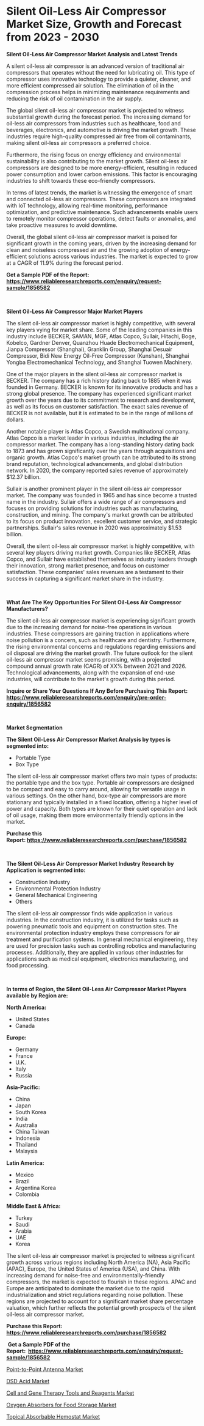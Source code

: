 <p><h1>Silent Oil-Less Air Compressor Market Size, Growth and Forecast from 2023 - 2030</h1></p><p><strong>Silent Oil-Less Air Compressor Market Analysis and Latest Trends</strong></p>
<p><p>A silent oil-less air compressor is an advanced version of traditional air compressors that operates without the need for lubricating oil. This type of compressor uses innovative technology to provide a quieter, cleaner, and more efficient compressed air solution. The elimination of oil in the compression process helps in minimizing maintenance requirements and reducing the risk of oil contamination in the air supply.</p><p>The global silent oil-less air compressor market is projected to witness substantial growth during the forecast period. The increasing demand for oil-less air compressors from industries such as healthcare, food and beverages, electronics, and automotive is driving the market growth. These industries require high-quality compressed air free from oil contaminants, making silent oil-less air compressors a preferred choice.</p><p>Furthermore, the rising focus on energy efficiency and environmental sustainability is also contributing to the market growth. Silent oil-less air compressors are designed to be more energy-efficient, resulting in reduced power consumption and lower carbon emissions. This factor is encouraging industries to shift towards these eco-friendly compressors.</p><p>In terms of latest trends, the market is witnessing the emergence of smart and connected oil-less air compressors. These compressors are integrated with IoT technology, allowing real-time monitoring, performance optimization, and predictive maintenance. Such advancements enable users to remotely monitor compressor operations, detect faults or anomalies, and take proactive measures to avoid downtime.</p><p>Overall, the global silent oil-less air compressor market is poised for significant growth in the coming years, driven by the increasing demand for clean and noiseless compressed air and the growing adoption of energy-efficient solutions across various industries. The market is expected to grow at a CAGR of 11.9% during the forecast period.</p></p>
<p><strong>Get a Sample PDF of the Report:&nbsp; <a href="https://www.reliableresearchreports.com/enquiry/request-sample/1856582">https://www.reliableresearchreports.com/enquiry/request-sample/1856582</a></strong></p>
<p>&nbsp;</p>
<p><strong>Silent Oil-Less Air Compressor Major Market Players</strong></p>
<p><p>The silent oil-less air compressor market is highly competitive, with several key players vying for market share. Some of the leading companies in this industry include BECKER, SAMAN, MGF, Atlas Copco, Sullair, Hitachi, Boge, Kobelco, Gardner Denver, Quanzhou Huade Electromechanical Equipment, Jianpa Compressor (Shanghai), Granklin Group, Shanghai Desuair Compressor, Bidi New Energy Oil-Free Compressor (Kunshan), Shanghai Yongba Electromechanical Technology, and Shanghai Tuowen Machinery.</p><p>One of the major players in the silent oil-less air compressor market is BECKER. The company has a rich history dating back to 1885 when it was founded in Germany. BECKER is known for its innovative products and has a strong global presence. The company has experienced significant market growth over the years due to its commitment to research and development, as well as its focus on customer satisfaction. The exact sales revenue of BECKER is not available, but it is estimated to be in the range of millions of dollars.</p><p>Another notable player is Atlas Copco, a Swedish multinational company. Atlas Copco is a market leader in various industries, including the air compressor market. The company has a long-standing history dating back to 1873 and has grown significantly over the years through acquisitions and organic growth. Atlas Copco's market growth can be attributed to its strong brand reputation, technological advancements, and global distribution network. In 2020, the company reported sales revenue of approximately $12.37 billion.</p><p>Sullair is another prominent player in the silent oil-less air compressor market. The company was founded in 1965 and has since become a trusted name in the industry. Sullair offers a wide range of air compressors and focuses on providing solutions for industries such as manufacturing, construction, and mining. The company's market growth can be attributed to its focus on product innovation, excellent customer service, and strategic partnerships. Sullair's sales revenue in 2020 was approximately $1.53 billion.</p><p>Overall, the silent oil-less air compressor market is highly competitive, with several key players driving market growth. Companies like BECKER, Atlas Copco, and Sullair have established themselves as industry leaders through their innovation, strong market presence, and focus on customer satisfaction. These companies' sales revenues are a testament to their success in capturing a significant market share in the industry.</p></p>
<p>&nbsp;</p>
<p><strong>What Are The Key Opportunities For Silent Oil-Less Air Compressor Manufacturers?</strong></p>
<p><p>The silent oil-less air compressor market is experiencing significant growth due to the increasing demand for noise-free operations in various industries. These compressors are gaining traction in applications where noise pollution is a concern, such as healthcare and dentistry. Furthermore, the rising environmental concerns and regulations regarding emissions and oil disposal are driving the market growth. The future outlook for the silent oil-less air compressor market seems promising, with a projected compound annual growth rate (CAGR) of XX% between 2021 and 2026. Technological advancements, along with the expansion of end-use industries, will contribute to the market's growth during this period.</p></p>
<p><strong>Inquire or Share Your Questions If Any Before Purchasing This Report: <a href="https://www.reliableresearchreports.com/enquiry/pre-order-enquiry/1856582">https://www.reliableresearchreports.com/enquiry/pre-order-enquiry/1856582</a></strong></p>
<p>&nbsp;</p>
<p><strong>Market Segmentation</strong></p>
<p><strong>The Silent Oil-Less Air Compressor Market Analysis by types is segmented into:</strong></p>
<p><ul><li>Portable Type</li><li>Box Type</li></ul></p>
<p><p>The silent oil-less air compressor market offers two main types of products: the portable type and the box type. Portable air compressors are designed to be compact and easy to carry around, allowing for versatile usage in various settings. On the other hand, box-type air compressors are more stationary and typically installed in a fixed location, offering a higher level of power and capacity. Both types are known for their quiet operation and lack of oil usage, making them more environmentally friendly options in the market.</p></p>
<p><strong>Purchase this Report:&nbsp;<a href="https://www.reliableresearchreports.com/purchase/1856582">https://www.reliableresearchreports.com/purchase/1856582</a></strong></p>
<p>&nbsp;</p>
<p><strong>The Silent Oil-Less Air Compressor Market Industry Research by Application is segmented into:</strong></p>
<p><ul><li>Construction Industry</li><li>Environmental Protection Industry</li><li>General Mechanical Engineering</li><li>Others</li></ul></p>
<p><p>The silent oil-less air compressor finds wide application in various industries. In the construction industry, it is utilized for tasks such as powering pneumatic tools and equipment on construction sites. The environmental protection industry employs these compressors for air treatment and purification systems. In general mechanical engineering, they are used for precision tasks such as controlling robotics and manufacturing processes. Additionally, they are applied in various other industries for applications such as medical equipment, electronics manufacturing, and food processing.</p></p>
<p>&nbsp;</p>
<p><strong>In terms of Region, the Silent Oil-Less Air Compressor Market Players available by Region are:</strong></p>
<p>
    <p> <strong> North America: </strong>
        <ul>
            <li>United States</li>
            <li>Canada</li>
        </ul>
        </p> 
    <p> <strong> Europe: </strong>
        <ul>
            <li>Germany</li>
            <li>France</li>
            <li>U.K.</li>
            <li>Italy</li>
            <li>Russia</li>
        </ul>
        </p> 
    <p> <strong> Asia-Pacific: </strong>
        <ul>
            <li>China</li>
            <li>Japan</li>
            <li>South Korea</li>
            <li>India</li>
            <li>Australia</li>
            <li>China Taiwan</li>
            <li>Indonesia</li>
            <li>Thailand</li>
            <li>Malaysia</li>
        </ul>
        </p> 
    <p> <strong> Latin America: </strong>
        <ul>
            <li>Mexico</li>
            <li>Brazil</li>
            <li>Argentina Korea</li>
            <li>Colombia</li>
        </ul>
        </p> 
    <p> <strong> Middle East & Africa: </strong>
        <ul>
            <li>Turkey</li>
            <li>Saudi</li>
            <li>Arabia</li>
            <li>UAE</li>
            <li>Korea</li>
        </ul>
    </p>
    </p>
<p><p>The silent oil-less air compressor market is projected to witness significant growth across various regions including North America (NA), Asia Pacific (APAC), Europe, the United States of America (USA), and China. With increasing demand for noise-free and environmentally-friendly compressors, the market is expected to flourish in these regions. APAC and Europe are anticipated to dominate the market due to the rapid industrialization and strict regulations regarding noise pollution. These regions are projected to account for a significant market share percentage valuation, which further reflects the potential growth prospects of the silent oil-less air compressor market.</p></p>
<p><strong>Purchase this Report: <a href="https://www.reliableresearchreports.com/purchase/1856582">https://www.reliableresearchreports.com/purchase/1856582</a></strong></p>
<p>&nbsp;<strong>Get a Sample PDF of the Report:&nbsp;&nbsp;<a href="https://www.reliableresearchreports.com/enquiry/request-sample/1856582">https://www.reliableresearchreports.com/enquiry/request-sample/1856582</a></strong></p>
<p><strong></strong></p>
<p><p><a href="https://www.linkedin.com/pulse/point-to-point-antenna-market-share-amp-new-trends-analysis/">Point-to-Point Antenna Market</a></p><p><a href="https://medium.com/@adealoshi97/dsd-acid-market-size-cagr-trends-2024-2030-7ef8ebf80193">DSD Acid Market</a></p><p><a href="https://www.linkedin.com/pulse/cell-gene-therapy-tools-reagents-market-research-report/">Cell and Gene Therapy Tools and Reagents Market</a></p><p><a href="https://medium.com/@kcekkboop72786/oxygen-absorbers-for-food-storage-market-competitive-analysis-market-trends-and-forecast-to-2030-6d2d4ecf14b7">Oxygen Absorbers for Food Storage Market</a></p><p><a href="https://www.linkedin.com/pulse/topical-absorbable-hemostat-market-size-2023-2030-global/">Topical Absorbable Hemostat Market</a></p></p>